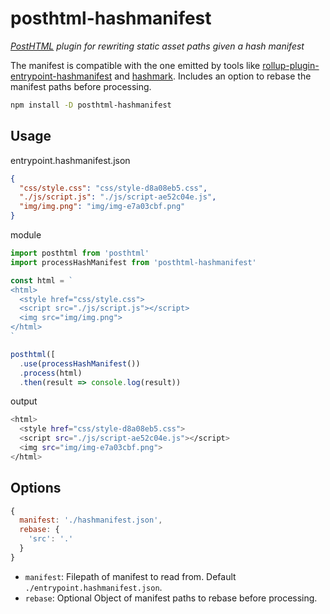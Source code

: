 # posthtml-hashmanifest

_[PostHTML] plugin for rewriting static asset paths given a hash manifest_

The manifest is compatible with the one emitted by tools like [rollup-plugin-entrypoint-hashmanifest] and [hashmark]. Includes an option to rebase the manifest paths before processing.

```sh
npm install -D posthtml-hashmanifest
```

## Usage

entrypoint.hashmanifest.json

```json
{
  "css/style.css": "css/style-d8a08eb5.css",
  "./js/script.js": "./js/script-ae52c04e.js",
  "img/img.png": "img/img-e7a03cbf.png"
}
```

module

```js
import posthtml from 'posthtml'
import processHashManifest from 'posthtml-hashmanifest'

const html = `
<html>
  <style href="css/style.css">
  <script src="./js/script.js"></script>
  <img src="img/img.png">
</html>
`

posthtml([
  .use(processHashManifest())
  .process(html)
  .then(result => console.log(result))
```

output

```sh
<html>
  <style href="css/style-d8a08eb5.css">
  <script src="./js/script-ae52c04e.js"></script>
  <img src="img/img-e7a03cbf.png">
</html>
```

## Options

```js
{
  manifest: './hashmanifest.json',
  rebase: {
    'src': '.'
  }
}
```

- `manifest`: Filepath of manifest to read from. Default `./entrypoint.hashmanifest.json`.
- `rebase`: Optional Object of manifest paths to rebase before processing.

[posthtml]: https://posthtml.org
[rollup-plugin-entrypoint-hashmanifest]: https://www.npmjs.com/package/rollup-plugin-entrypoint-hashmanifest
[hashmark]: https://www.npmjs.com/package/hashmark
